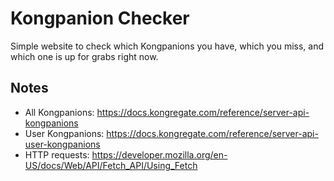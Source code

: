 # Kongpanion Checker

Simple website to check which Kongpanions you have, which you miss, and which one is up for grabs right now.

## Notes

- All Kongpanions: https://docs.kongregate.com/reference/server-api-kongpanions
- User Kongpanions: https://docs.kongregate.com/reference/server-api-user-kongpanions
- HTTP requests: https://developer.mozilla.org/en-US/docs/Web/API/Fetch_API/Using_Fetch

